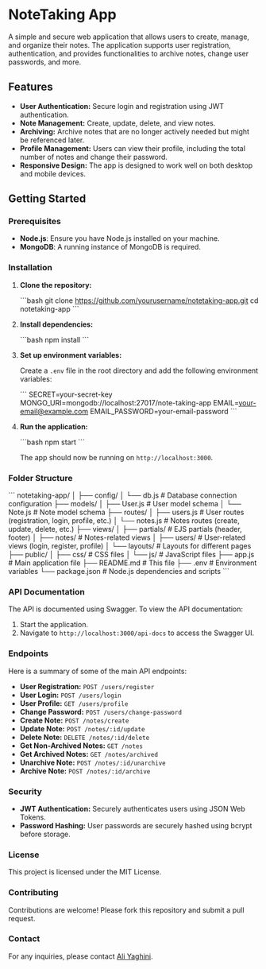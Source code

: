 
# NoteTaking App

A simple and secure web application that allows users to create, manage, and organize their notes. The application supports user registration, authentication, and provides functionalities to archive notes, change user passwords, and more.

## Features

- **User Authentication:** Secure login and registration using JWT authentication.
- **Note Management:** Create, update, delete, and view notes.
- **Archiving:** Archive notes that are no longer actively needed but might be referenced later.
- **Profile Management:** Users can view their profile, including the total number of notes and change their password.
- **Responsive Design:** The app is designed to work well on both desktop and mobile devices.

## Getting Started

### Prerequisites

- **Node.js**: Ensure you have Node.js installed on your machine.
- **MongoDB**: A running instance of MongoDB is required.

### Installation

1. **Clone the repository:**

   \`\`\`bash
   git clone https://github.com/yourusername/notetaking-app.git
   cd notetaking-app
   \`\`\`

2. **Install dependencies:**

   \`\`\`bash
   npm install
   \`\`\`

3. **Set up environment variables:**

   Create a `.env` file in the root directory and add the following environment variables:

   \`\`\`
   SECRET=your-secret-key
   MONGO_URI=mongodb://localhost:27017/note-taking-app
   EMAIL=your-email@example.com
   EMAIL_PASSWORD=your-email-password
   \`\`\`

4. **Run the application:**

   \`\`\`bash
   npm start
   \`\`\`

   The app should now be running on `http://localhost:3000`.

### Folder Structure

\`\`\`
notetaking-app/
│
├── config/
│   └── db.js          # Database connection configuration
├── models/
│   ├── User.js        # User model schema
│   └── Note.js        # Note model schema
├── routes/
│   ├── users.js       # User routes (registration, login, profile, etc.)
│   └── notes.js       # Notes routes (create, update, delete, etc.)
├── views/
│   ├── partials/      # EJS partials (header, footer)
│   ├── notes/         # Notes-related views
│   ├── users/         # User-related views (login, register, profile)
│   └── layouts/       # Layouts for different pages
├── public/
│   ├── css/           # CSS files
│   └── js/            # JavaScript files
├── app.js             # Main application file
├── README.md          # This file
├── .env               # Environment variables
└── package.json       # Node.js dependencies and scripts
\`\`\`

### API Documentation

The API is documented using Swagger. To view the API documentation:

1. Start the application.
2. Navigate to `http://localhost:3000/api-docs` to access the Swagger UI.

### Endpoints

Here is a summary of some of the main API endpoints:

- **User Registration:** `POST /users/register`
- **User Login:** `POST /users/login`
- **User Profile:** `GET /users/profile`
- **Change Password:** `POST /users/change-password`
- **Create Note:** `POST /notes/create`
- **Update Note:** `POST /notes/:id/update`
- **Delete Note:** `DELETE /notes/:id/delete`
- **Get Non-Archived Notes:** `GET /notes`
- **Get Archived Notes:** `GET /notes/archived`
- **Unarchive Note:** `POST /notes/:id/unarchive`
- **Archive Note:** `POST /notes/:id/archive`

### Security

- **JWT Authentication:** Securely authenticates users using JSON Web Tokens.
- **Password Hashing:** User passwords are securely hashed using bcrypt before storage.

### License

This project is licensed under the MIT License.

### Contributing

Contributions are welcome! Please fork this repository and submit a pull request.

### Contact

For any inquiries, please contact [Ali Yaghini](mailto:yaghini@ualberta.ca).
